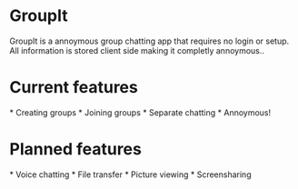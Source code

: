 <h1>GroupIt</h1>

GroupIt is a annoymous group chatting app that requires no login or setup. All information is stored client side making it completly annoymous..


<h1>Current features</h1>
* Creating groups
* Joining groups
* Separate chatting
* Annoymous!


<h1>Planned features</h1>
* Voice chatting
* File transfer
* Picture viewing
* Screensharing
